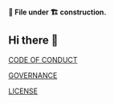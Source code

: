 **📄 File under 🏗 construction.**

## Hi there 👋

[CODE OF CONDUCT](https://github.com/DAO-Community/.github/blob/main/CODE_OF_CONDUCT.md)

[GOVERNANCE](https://github.com/DAO-Community/.github/blob/main/GOVERNANCE.md)

[LICENSE](https://github.com/DAO-Community/.github/blob/main/LICENSE)

<!--

**Here are some ideas to get you started:**

🙋‍♀️ A short introduction - what is your organization all about?
🌈 Contribution guidelines - how can the community get involved?
👩‍💻 Useful resources - where can the community find your docs? Is there anything else the community should know?
🍿 Fun facts - what does your team eat for breakfast?
🧙 Remember, you can do mighty things with the power of [Markdown](https://docs.github.com/github/writing-on-github/getting-started-with-writing-and-formatting-on-github/basic-writing-and-formatting-syntax)
-->
